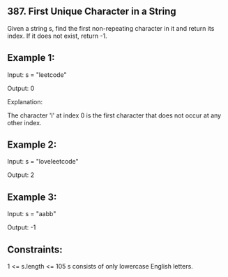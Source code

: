 ## 387. First Unique Character in a String

Given a string s, find the first non-repeating character in it and return its index. If it does not exist, return -1.

 

## Example 1:

Input: s = "leetcode"

Output: 0

Explanation:

The character 'l' at index 0 is the first character that does not occur at any other index.

## Example 2:

Input: s = "loveleetcode"

Output: 2

## Example 3:

Input: s = "aabb"

Output: -1

 

## Constraints:

1 <= s.length <= 105
s consists of only lowercase English letters.
